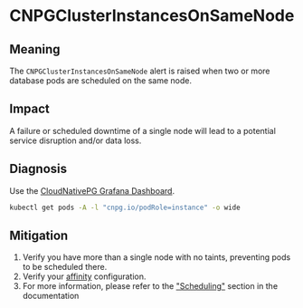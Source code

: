 # CNPGClusterInstancesOnSameNode

## Meaning

The `CNPGClusterInstancesOnSameNode` alert is raised when two or more database pods are scheduled on the same node.

## Impact

A failure or scheduled downtime of a single node will lead to a potential service disruption and/or data loss.

## Diagnosis

Use the [CloudNativePG Grafana Dashboard](https://grafana.com/grafana/dashboards/20417-cloudnativepg/).

```bash
kubectl get pods -A -l "cnpg.io/podRole=instance" -o wide
```

## Mitigation

1. Verify you have more than a single node with no taints, preventing pods to be scheduled there.
2. Verify your [affinity](https://kubernetes.io/docs/concepts/scheduling-eviction/assign-pod-node/) configuration.
3. For more information, please refer to the ["Scheduling"](https://cloudnative-pg.io/documentation/current/scheduling/) section in the documentation
